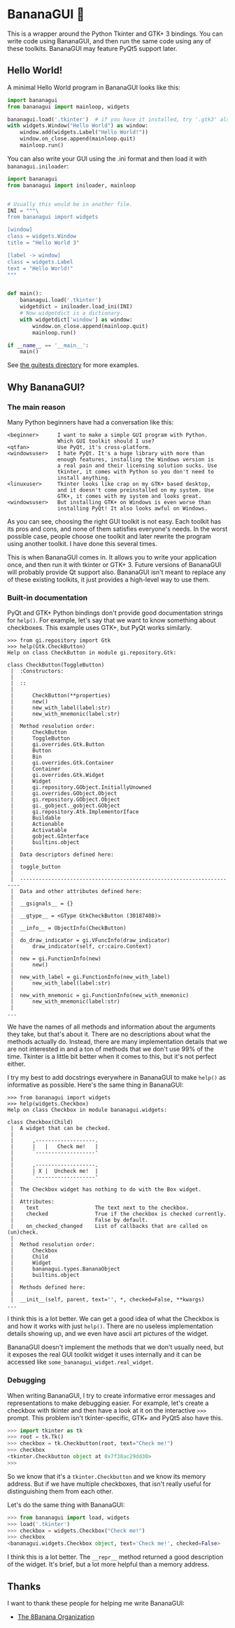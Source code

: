 # BananaGUI :banana:

This is a wrapper around the Python Tkinter and GTK+ 3 bindings. You can
write code using BananaGUI, and then run the same code using any of
these toolkits. BananaGUI may feature PyQt5 support later.

## Hello World!

A minimal Hello World program in BananaGUI looks like this:

```py
import bananagui
from bananagui import mainloop, widgets

bananagui.load('.tkinter')  # if you have it installed, try '.gtk3' also :)
with widgets.Window("Hello World") as window:
    window.add(widgets.Label("Hello World!"))
    window.on_close.append(mainloop.quit)
    mainloop.run()
```

You can also write your GUI using the .ini format and then load it with
`bananagui.iniloader`:

```py
import bananagui
from bananagui import iniloader, mainloop


# Usually this would be in another file.
INI = """\
from bananagui import widgets

[window]
class = widgets.Window
title = "Hello World 3"

[label -> window]
class = widgets.Label
text = "Hello World!"
"""


def main():
    bananagui.load('.tkinter')
    widgetdict = iniloader.load_ini(INI)
    # Now widgetdict is a dictionary.
    with widgetdict['window'] as window:
        window.on_close.append(mainloop.quit)
        mainloop.run()

if __name__ == '__main__':
    main()
```

See [the guitests directory](guitests) for more examples.

## Why BananaGUI?

### The main reason

Many Python beginners have had a conversation like this:

    <beginner>      I want to make a simple GUI program with Python.
                    Which GUI toolkit should I use?
    <qtfan>         Use PyQt, it's cross-platform.
    <windowsuser>   I hate PyQt. It's a huge library with more than
                    enough features, installing the Windows version is
                    a real pain and their licensing solution sucks. Use
                    tkinter, it comes with Python so you don't need to
                    install anything.
    <linuxuser>     Tkinter looks like crap on my GTK+ based desktop,
                    and it doesn't come preinstalled on my system. Use
                    GTK+, it comes with my system and looks great.
    <windowsuser>   But installing GTK+ on Windows is even worse than
                    installing PyQt! It also looks awful on Windows.

As you can see, choosing the right GUI toolkit is not easy. Each
toolkit has its pros and cons, and none of them satisfies everyone's
needs. In the worst possible case, people choose one toolkit and later
rewrite the program using another toolkit. I have done this several
times.

This is when BananaGUI comes in. It allows you to write your
application once, and then run it with tkinter or GTK+ 3. Future
versions of BananaGUI will probably provide Qt support also. BananaGUI
isn't meant to replace any of these existing toolkits, it just provides
a high-level way to use them.

### Built-in documentation

PyQt and GTK+ Python bindings don't provide good documentation
strings for `help()`. For example, let's say that we want to know
something about checkboxes. This example uses GTK+, but PyQt works
similarly.

```
>>> from gi.repository import Gtk
>>> help(Gtk.CheckButton)
Help on class CheckButton in module gi.repository.Gtk:

class CheckButton(ToggleButton)
 |  :Constructors:
 |
 |  ::
 |
 |      CheckButton(**properties)
 |      new()
 |      new_with_label(label:str)
 |      new_with_mnemonic(label:str)
 |
 |  Method resolution order:
 |      CheckButton
 |      ToggleButton
 |      gi.overrides.Gtk.Button
 |      Button
 |      Bin
 |      gi.overrides.Gtk.Container
 |      Container
 |      gi.overrides.Gtk.Widget
 |      Widget
 |      gi.repository.GObject.InitiallyUnowned
 |      gi.overrides.GObject.Object
 |      gi.repository.GObject.Object
 |      gi._gobject._gobject.GObject
 |      gi.repository.Atk.ImplementorIface
 |      Buildable
 |      Actionable
 |      Activatable
 |      gobject.GInterface
 |      builtins.object
 |
 |  Data descriptors defined here:
 |
 |  toggle_button
 |
 |  ----------------------------------------------------------------------
 |  Data and other attributes defined here:
 |
 |  __gsignals__ = {}
 |
 |  __gtype__ = <GType GtkCheckButton (30187408)>
 |
 |  __info__ = ObjectInfo(CheckButton)
 |
 |  do_draw_indicator = gi.VFuncInfo(draw_indicator)
 |      draw_indicator(self, cr:cairo.Context)
 |
 |  new = gi.FunctionInfo(new)
 |      new()
 |
 |  new_with_label = gi.FunctionInfo(new_with_label)
 |      new_with_label(label:str)
 |
 |  new_with_mnemonic = gi.FunctionInfo(new_with_mnemonic)
 |      new_with_mnemonic(label:str)
 |
...
```

We have the names of all methods and information about the arguments
they take, but that's about it. There are no descriptions about what
the methods actually do. Instead, there are many implementation details
that we are not interested in and a ton of methods that we don't use
99% of the time. Tkinter is a little bit better when it comes to this,
but it's not perfect either.

I try my best to add docstrings everywhere in BananaGUI to make
`help()` as informative as possible. Here's the same thing in
BananaGUI:

```
>>> from bananagui import widgets
>>> help(widgets.Checkbox)
Help on class Checkbox in module bananagui.widgets:

class Checkbox(Child)
 |  A widget that can be checked.
 |
 |      ,-------------------.
 |      |   |   Check me!   |
 |      `-------------------'
 |
 |      ,-------------------.
 |      | X |  Uncheck me!  |
 |      `-------------------'
 |
 |  The Checkbox widget has nothing to do with the Box widget.
 |
 |  Attributes:
 |    text                  The text next to the checkbox.
 |    checked               True if the checkbox is checked currently.
 |                          False by default.
 |    on_checked_changed    List of callbacks that are called on (un)check.
 |
 |  Method resolution order:
 |      Checkbox
 |      Child
 |      Widget
 |      bananagui.types.BananaObject
 |      builtins.object
 |
 |  Methods defined here:
 |
 |  __init__(self, parent, text='', *, checked=False, **kwargs)
...
```

I think this is a lot better. We can get a good idea of what the
Checkbox is and how it works with just `help()`. There are no useless
implementation details showing up, and we even have ascii art pictures
of the widget.

BananaGUI doesn't implement the methods that we don't usually need, but
it exposes the real GUI toolkit widget it uses internally and it can be
accessed like `some_bananagui_widget.real_widget`.

### Debugging

When writing BananaGUI, I try to create informative error messages and
representations to make debugging easier. For example, let's create a
checkbox with tkinter and then have a look at it on the interactive
`>>>` prompt. This problem isn't tkinter-specific, GTK+ and PyQt5 also
have this.

```py
>>> import tkinter as tk
>>> root = tk.Tk()
>>> checkbox = tk.Checkbutton(root, text="Check me!")
>>> checkbox
<tkinter.Checkbutton object at 0x7f38ac29dd30>
>>>
```

So we know that it's a `tkinter.Checkbutton` and we know its memory
address. But if we have multiple checkboxes, that isn't really useful
for distinguishing them from each other.

Let's do the same thing with BananaGUI:

```py
>>> from bananagui import load, widgets
>>> load('.tkinter')
>>> checkbox = widgets.Checkbox("Check me!")
>>> checkbox
<bananagui.widgets.Checkbox object, text='Check me!', checked=False>
```

I think this is a lot better. The `__repr__` method returned a good
description of the widget. It's brief, but a lot more helpful than a
memory address.

## Thanks

I want to thank these people for helping me write BananaGUI:

- [The 8Banana Organization](https://github.com/8Banana)
